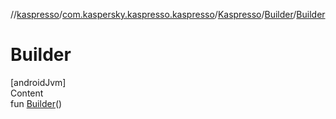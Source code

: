 //[kaspresso](../../../index.md)/[com.kaspersky.kaspresso.kaspresso](../../index.md)/[Kaspresso](../index.md)/[Builder](index.md)/[Builder](-builder.md)



# Builder  
[androidJvm]  
Content  
fun [Builder](-builder.md)()  




